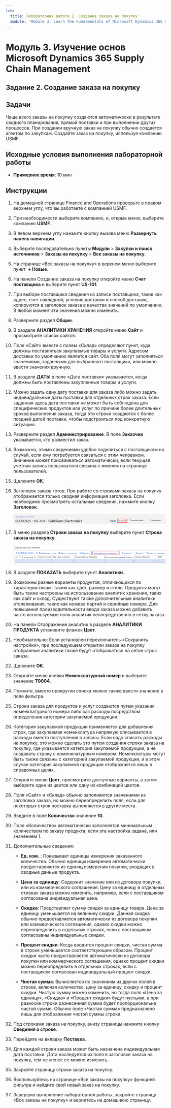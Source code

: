 ```yaml
---
lab:
  title: Лабораторная работа 2. Создание заказа на покупку
  module: 'Module 3: Learn the Fundamentals of Microsoft Dynamics 365 Supply Chain Management'
---
```


# <a name="module-3-learn-the-fundamentals-of-microsoft-dynamics-365-supply-chain-management"></a>Модуль 3. Изучение основ Microsoft Dynamics 365 Supply Chain Management

## <a name="lab-2---create-a-purchase-order"></a>Задание 2. Создание заказа на покупку

## <a name="objectives"></a>Задачи

Чаще всего заказы на покупку создаются автоматически в результате сводного планирования, прямой поставки и при выполнении других процессов. При создании вручную заказ на покупку обычно создается агентом по закупкам. Создайте заказ на покупку, используя компанию USMF.

## <a name="lab-setup"></a>Исходные условия выполнения лабораторной работы

   - **Примерное время**: 10 мин

## <a name="instructions"></a>Инструкции

1. На домашней странице Finance and Operations проверьте в правом верхнем углу, что вы работаете с компанией USMF.

1. При необходимости выберите компанию, и, открыв меню, выберите компанию **USMF**.

1. В левом верхнем углу нажмите кнопку вызова меню **Развернуть панель навигации**.

1. Выберите последовательно пункты **Модули** > **Закупки и поиск источников** > **Заказы на покупку** > **Все заказы на покупку**.

1. На странице «Все заказы на покупку» в верхнем меню выберите пункт  **+ Новые**.

1. На панели Создание заказа на покупку откройте меню **Счет поставщика** и выберите пункт **US-101**.

1. При выборе поставщика сведения из записи поставщика, такие как адрес, счет накладной, условия доставки и способ доставки, копируются в заголовок заказа в качестве значений по умолчанию. В любой момент эти значения можно изменить.

1. Разверните раздел **Общие**.

1. В разделе **АНАЛИТИКИ ХРАНЕНИЯ** откройте меню **Сайт** и просмотрите список сайтов.

1. Поле «Сайт» вместе с полем «Склад» определяют пункт, куда должны поставляться закупаемые товары и услуги. Адресом доставки по умолчанию является сайт. Оба поля могут заполняться значениями, заданными для выбранного поставщика, или можно ввести значения вручную.

1. В разделе **ДАТЫ** в поле «Дата поставки» указывается, когда должны быть поставлены закупленные товары и услуги.

1. Можно задать одну дату поставки для заказа либо можно задать индивидуальные даты поставки для отдельных строк заказа. Если заданная здесь дата поставки не может быть соблюдена для специфических продуктов или услуг по причине более длительных сроков выполнения заказа, тогда эти строки создаются с более поздней датой поставки, чтобы подстроиться под конкретную ситуацию.

1. Разверните раздел **Администрирование**. В поле **Заказчик** указывается, кто разместил заказ.

1. Возможно, этими сведениями удобно поделиться с поставщиком на случай, если ему потребуется связаться с этим человеком. Значение может присваиваться автоматически, если текущая учетная запись пользователя связана с именем на странице пользователей.

1. Щелкните **ОК**.

1. Заголовок заказа готов. При работе со строками заказа на покупку отображается только сводная информация заголовка. Если необходимо просмотреть остальные сведения, нажмите кнопку **Заголовок**.

    ![Экранное изображение, показывающее местоположение меню заголовка](./media/lp1-m3-purchase-order-header-option.png)

1. В меню раздела **Строки заказа на покупку** выберите пункт **Строка заказа на покупку**.

    ![Экранное изображение, показывающее местоположение пункта меню «Строка заказа на покупку»](./media/lp1-m3-purchase-order-purchase-order-line-menu.png)

1. В разделе **ПОКАЗАТЬ** выберите пункт **Аналитики**.

1. Возможны разные варианты продуктов, отличающихся по характеристикам, таким как цвет, размер и стиль. Продукты могут быть также настроены на использование аналитик хранения, таких как сайт и склад. Существуют также дополнительные аналитики отслеживания, такие как номера партий и серийные номера. Для повышения производительности ввода заказа можно добавить часто используемые поля аналитик непосредственно в сетку заказа.

1. На панели Отображение аналитик в разделе **АНАЛИТИКИ ПРОДУКТА** установите флажок **Цвет**.

1. Необязательно: Если установлен переключатель «Сохранить настройки», при последующем открытии заказа на покупку отобранные аналитики также будут отображаться на сетке строк заказа.

1. Щелкните **ОК**.

1. Откройте меню ячейки **Номенклатурный номер** и выберите значение **T0004**.

1. Помните, вместо прокрутки списка можно также ввести значение в поле фильтра.

1. Строки заказа для продуктов и услуг создаются путем указания номенклатурного номера либо как расходы посредством определения категории закупаемой продукции.

1. Категория закупаемой продукции применяется для добавления строк, где закупаемая номенклатура напрямую списывается в расходы вместо поступления в запасы. Если надо списать расходы на покупку, это можно сделать это путем создания строки заказа на покупку, где указывается категория закупаемой продукции, а не создавать строку с номенклатурным номером. Номенклатуры могут быть также связаны с категорией закупаемой продукции, и в этом случае категория закупаемой продукции отображается лишь в справочных целях.

1. Откройте меню **Цвет**, просмотрите доступные варианты, а затем выберите один из цветов или одну из комбинаций цветов.

1. Поля «Сайт» и «Склад» обычно заполняются значениями из заголовка заказа, но можно переопределить поля, если для некоторых строк поставка выполняется в другие места.

1. Введите в поле **Количество** значение **10**.

1. Поле «Количество» автоматически заполняется минимальным количеством по заказу продукта, если эта настройка задана, или значением 1.

1. Дополнительные сведения:

    - **Ед. изм.** : Показывает единицы измерения заказанного количества. Обычно единицы измерения автоматически предоставляются из единиц измерения покупки, входящих в сводные данные продукта.

    - **Цена за единицу**: Содержит значение или из договора покупки, или из коммерческого соглашения. Цену за единицу в отдельных строках заказа можно изменять, например, если с поставщиком согласована индивидуальная цена.

    - **Скидка**: Представляет сумму скидки за единицу товара. Цена за единицу уменьшается на величину скидки. Данная скидка обычно предоставляется автоматически из договора покупки или коммерческого соглашения, однако скидки можно переопределить в отдельных строках, если с поставщиком согласованы индивидуальные скидки.

    - **Процент скидки**: Когда вводится процент скидки, чистая сумма в строке уменьшается соответствующим образом. Процент скидки часто предоставляется автоматически из договора покупки или коммерческого соглашения, однако процент скидки можно переопределить в отдельных строках, если с поставщиком согласован индивидуальный процент скидки.

    - **Чистая сумма**: Вычисляется по значениям из других полей в строке, включая количество, цену за единицу, скидку и процент скидки. Чистую сумму можно изменить, но тогда поля «Цена за единицу», «Скидка» и «Процент скидки» будут пустыми, а при разноске строки разнесенная сумма будет пропорциональна чистой сумме. Обычно поле «Чистая сумма» предназначено лишь для отображения чистой суммы строки.

1. Под строками заказа на покупку, внизу страницы нажмите кнопку **Сведения о строке**.

1. Перейдите на вкладку **Поставка**.

1. Для каждой строки заказа может быть назначена индивидуальная дата поставки. Дата наследуется из поля в заголовке заказа на покупку, тем не менее ее можно изменить.

1. Закройте страницу строки заказа на покупку.

1. Воспользуйтесь на странице «Все заказы на покупку» функцией фильтра и найдите свой новый заказ на покупку.

1. Завершив выполнение лабораторной работы, закройте страницу «Все заказы на покупку» и вернитесь на домашнюю страницу.
